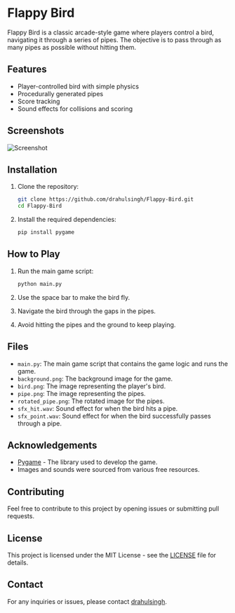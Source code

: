 # Flappy Bird

Flappy Bird is a classic arcade-style game where players control a bird, navigating it through a series of pipes. The objective is to pass through as many pipes as possible without hitting them.

## Features
- Player-controlled bird with simple physics
- Procedurally generated pipes
- Score tracking
- Sound effects for collisions and scoring

## Screenshots
![Screenshot](screenshot.png)

## Installation
1. Clone the repository:
    ```sh
    git clone https://github.com/drahulsingh/Flappy-Bird.git
    cd Flappy-Bird
    ```

2. Install the required dependencies:
    ```sh
    pip install pygame
    ```

## How to Play
1. Run the main game script:
    ```sh
    python main.py
    ```

2. Use the space bar to make the bird fly.

3. Navigate the bird through the gaps in the pipes.

4. Avoid hitting the pipes and the ground to keep playing.

## Files
- `main.py`: The main game script that contains the game logic and runs the game.
- `background.png`: The background image for the game.
- `bird.png`: The image representing the player's bird.
- `pipe.png`: The image representing the pipes.
- `rotated_pipe.png`: The rotated image for the pipes.
- `sfx_hit.wav`: Sound effect for when the bird hits a pipe.
- `sfx_point.wav`: Sound effect for when the bird successfully passes through a pipe.

## Acknowledgements
- [Pygame](https://www.pygame.org/) - The library used to develop the game.
- Images and sounds were sourced from various free resources.

## Contributing
Feel free to contribute to this project by opening issues or submitting pull requests.

## License
This project is licensed under the MIT License - see the [LICENSE](LICENSE) file for details.

## Contact
For any inquiries or issues, please contact [drahulsingh](https://github.com/drahulsingh).
